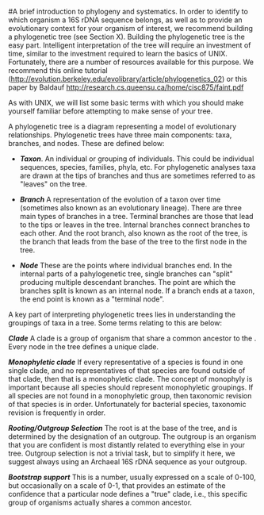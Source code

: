 #A brief introduction to phylogeny and systematics.
In order to identify to which organism a 16S rDNA sequence belongs, as well as to provide an evolutionary context for your organism of interest, we recommend building a phylogenetic tree (see Section X). Building the phylogenetic tree is the easy part. Intelligent interpretation of the tree will require an investment of time, similar to the investment required to learn the basics of UNIX. Fortunately, there are a number of resources available for this purpose. We recommend this online tutorial (http://evolution.berkeley.edu/evolibrary/article/phylogenetics_02) or this paper by Baldauf http://research.cs.queensu.ca/home/cisc875/faint.pdf

As with UNIX, we will list some basic terms with which you should make yourself familiar before attempting to make sense of your tree.

A phylogenetic tree is a diagram representing a model of evolutionary relationships.  Phylogenetic trees have three main components: taxa, branches, and nodes. These are defined below:

* ***Taxon***. An individual or grouping of individuals.  This could be individual sequences, species, families, phyla, etc.  For phylogenetic analyses taxa are drawn at the tips of branches and thus are sometimes referred to as "leaves" on the tree. 

* ***Branch***  A representation of the evolution of a taxon over time (sometimes also known as an evolutionary lineage). There are three main types of branches in a tree.  Terminal branches are those that lead to the tips or leaves in the tree.  Internal branches connect branches to each other.  And the root branch, also known as the root of the tree, is the branch that leads from the base of the tree to the first node in the tree. 

* ***Node*** These are the points where individual branches end.  In the internal parts of a pahylogenetic tree, single branches can "split" producing multiple descendant branches.  The point are which the branches split is known as an internal node.  If a branch ends at a taxon, the end point is known as a "terminal node". 



A key part of interpreting phylogenetic trees lies in understanding the groupings of taxa in a tree.  Some terms relating to this are below:

***Clade*** A clade is a group of organism that share a common ancestor to the . Every node in the tree defines a unique clade.

***Monophyletic clade*** If every representative of a species is found in one single clade, and no representatives of that species are found outside of that clade, then that is a monophyletic clade. The concept of monophyly is important because all species should represent monophyletic groupings. If all species are not found in a monophyletic group, then taxonomic revision of that species is in order. Unfortunately for bacterial species, taxonomic revision is frequently in order.

***Rooting/Outgroup Selection*** The root is at the base of the tree, and is determined by the designation of an outgroup. The outgroup is an organism that you are confident is most distantly related to everything else in your tree. Outgroup selection is not a trivial task, but to simplify it here, we suggest always using an Archaeal 16S rDNA sequence as your outgroup.


***Bootstrap support*** This is a number, usually expressed on a scale of 0-100, but occasionally on a scale of 0-1, that provides an estimate of the confidence that a particular node defines a "true" clade, i.e., this specific group of organisms actually shares a common ancestor.
